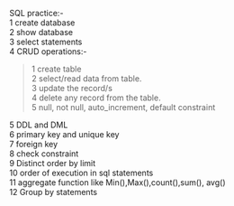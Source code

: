 SQL practice:-     <br>
1 create database   <br>
2 show database    <br>
3 select statements   <br>
4 CRUD operations:-     <br>

>   1 create table    <br>
>   2 select/read data from table.    <br>
>   3 update the record/s         <br>
>   4 delete any record from the table.    <br>
>   5 null, not null, auto_increment, default constraint    <br>

5 DDL and DML      <br>
6 primary key and unique key    <br>
7 foreign key                         <br>
8 check constraint                  <br>
9 Distinct order by limit                     <br>
10 order of execution in sql statements    <br>
11 aggregate function like Min(),Max(),count(),sum(), avg()   <br>
12 Group by statements    <br>